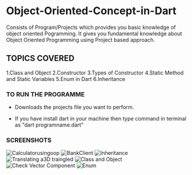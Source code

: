 # Object-Oriented-Concept-in-Dart
Consists of  Program/Projects which provides you basic knowledge of object oriented Pogramming.
It gives you fundamental knowledge about Object Oriented Programming using Project based approach.

## TOPICS COVERED
1.Class and Object
2.Constructor
3.Types of Constructor
4.Static Method and Static Variables
5.Enum in Dart
6.Inheritance

### TO RUN THE PROGRAMME
- Downloads the projects file you want to perform.

- If you have install dart in your machine then type command in terminal as "dart programname.dart"

### SCREENSHOTS
![Calculatorusingoop](https://user-images.githubusercontent.com/82046769/212520298-5ae45da4-25d6-4103-9587-04f89b66d35a.png)
![BankClient](https://user-images.githubusercontent.com/82046769/212520306-5024307f-f614-439b-b867-09a9550e0711.png)
![Inheritance](https://user-images.githubusercontent.com/82046769/212520313-22ccbb61-b16d-40e2-bb71-186ebdf76888.png)
![Translating a3D traingled](https://user-images.githubusercontent.com/82046769/212520326-ad17237d-6b4f-4c1f-9d88-8e754b7cac5a.png)
![Class and Object](https://user-images.githubusercontent.com/82046769/212520352-0b856cca-7621-4a71-b13f-19d72bbc291e.png)
![Check Vector Component](https://user-images.githubusercontent.com/82046769/212520366-776ebb23-c782-4273-96af-9129d0224d81.png)
![Enum](https://user-images.githubusercontent.com/82046769/212520465-86831d9a-bc63-4116-905b-44fa7fd5f1a9.png)


